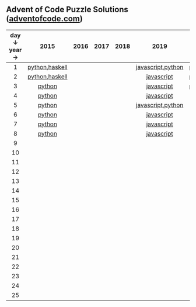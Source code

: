 ## Advent of Code Puzzle Solutions ([adventofcode.com](https://adventofcode.com))
|day ↓ year → |2015|2016|2017|2018|2019|2020|
|:--------------:|:-------:|:-------:|:-------:|:-------:|:-------:|:-------:|
|1|[python](https://www.github.com/sequentialchaos/advent-of-code/tree/master/2015/python/day01.py),[haskell](https://www.github.com/sequentialchaos/advent-of-code/tree/master/2015/haskell/Day01.hs)||||[javascript](https://www.github.com/sequentialchaos/advent-of-code/tree/master/2019/javascript/day01/solution.js),[python](https://www.github.com/sequentialchaos/advent-of-code/tree/master/2019/python/day01.py)|[python](https://www.github.com/sequentialchaos/advent-of-code/tree/master/2020/python/day01.py),[haskell](https://www.github.com/sequentialchaos/advent-of-code/tree/master/2020/haskell/Day01.hs)|
|2|[python](https://www.github.com/sequentialchaos/advent-of-code/tree/master/2015/python/day02.py),[haskell](https://www.github.com/sequentialchaos/advent-of-code/tree/master/2015/haskell/Day02.hs)||||[javascript](https://www.github.com/sequentialchaos/advent-of-code/tree/master/2019/javascript/day02/solution.js)|[python](https://www.github.com/sequentialchaos/advent-of-code/tree/master/2020/python/day02.py),[haskell](https://www.github.com/sequentialchaos/advent-of-code/tree/master/2020/haskell/Day02.hs)|
|3|[python](https://www.github.com/sequentialchaos/advent-of-code/tree/master/2015/python/day03.py)||||[javascript](https://www.github.com/sequentialchaos/advent-of-code/tree/master/2019/javascript/day03/solution.js)|[python](https://www.github.com/sequentialchaos/advent-of-code/tree/master/2020/python/day03.py),[haskell](https://www.github.com/sequentialchaos/advent-of-code/tree/master/2020/haskell/Day03.hs)|
|4|[python](https://www.github.com/sequentialchaos/advent-of-code/tree/master/2015/python/day04.py)||||[javascript](https://www.github.com/sequentialchaos/advent-of-code/tree/master/2019/javascript/day04/solution.js)|[python](https://www.github.com/sequentialchaos/advent-of-code/tree/master/2020/python/day04.py)|
|5|[python](https://www.github.com/sequentialchaos/advent-of-code/tree/master/2015/python/day05.py)||||[javascript](https://www.github.com/sequentialchaos/advent-of-code/tree/master/2019/javascript/day05/solution.js),[python](https://www.github.com/sequentialchaos/advent-of-code/tree/master/2019/python/day05.py)|[python](https://www.github.com/sequentialchaos/advent-of-code/tree/master/2020/python/day05.py)|
|6|[python](https://www.github.com/sequentialchaos/advent-of-code/tree/master/2015/python/day06.py)||||[javascript](https://www.github.com/sequentialchaos/advent-of-code/tree/master/2019/javascript/day06/solution.js)|[python](https://www.github.com/sequentialchaos/advent-of-code/tree/master/2020/python/day06.py)|
|7|[python](https://www.github.com/sequentialchaos/advent-of-code/tree/master/2015/python/day07.py)||||[javascript](https://www.github.com/sequentialchaos/advent-of-code/tree/master/2019/javascript/day07/solution.js)|[python](https://www.github.com/sequentialchaos/advent-of-code/tree/master/2020/python/day07.py)|
|8|[python](https://www.github.com/sequentialchaos/advent-of-code/tree/master/2015/python/day08.py)||||[javascript](https://www.github.com/sequentialchaos/advent-of-code/tree/master/2019/javascript/day08/solution.js)|[python](https://www.github.com/sequentialchaos/advent-of-code/tree/master/2020/python/day08.py)|
|9||||||[python](https://www.github.com/sequentialchaos/advent-of-code/tree/master/2020/python/day09.py)|
|10||||||[python](https://www.github.com/sequentialchaos/advent-of-code/tree/master/2020/python/day10.py)|
|11|||||||
|12|||||||
|13|||||||
|14|||||||
|15|||||||
|16|||||||
|17|||||||
|18|||||||
|19|||||||
|20|||||||
|21|||||||
|22|||||||
|23|||||||
|24|||||||
|25|||||||
